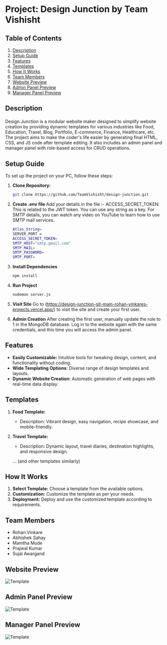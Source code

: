 # Project: Design Junction by Team Vishisht

## Table of Contents
1. [Description](#description)
2. [Setup Guide](#setup-guide)
3. [Features](#features)
4. [Templates](#templates)
5. [How It Works](#how-it-works)
6. [Team Members](#team-members)
7. [Website Preview](#website-preview)
8. [Admin Panel Preview](#admin-panel-preview)
9. [Manager Panel Preview](#manager-panel-preview)


## <p class="description"> Description </p>
Design Junction is a modular website maker designed to simplify website creation by providing dynamic templates for various industries like Food, Education, Travel, Blog, Portfolio, E-commerce, Finance, Healthcare, etc. The project aims to make the coder's life easier by generating final HTML, CSS, and JS code after template editing. It also includes an admin panel and manager panel with role-based access for CRUD operations.

<a name="setup-guide"></a>
## Setup Guide
To set up the project on your PC, follow these steps:

1. **Clone Repository:**
   ```bash
   git clone https://github.com/TeamVishisht/design-junction.git

3. **Create .env file**
 Add your details in the file :-
 ACCESS_SECRET_TOKEN: This is related to the JWT token. You can use any string as a key.
 For SMTP details, you can watch any video on YouTube to learn how to use SMTP mail services.
     ```bash
     Atlas_String=
     SERVER_PORT =
     ACCESS_SECRET_TOKEN=
     SMTP_HOST="smtp.gmail.com"
     SMTP_MAIL=
     SMTP_PASSWORD=
     SMTP_PORT=

5. **Install Dependencies**
   ```bash
   npm install 

6. **Run Project**
   ```bash
   nodemon server.js

7. **Visit Site**
   Go to (https://design-junction-git-main-rohan-vinkares-projects.vercel.app/) to visit the site and create your first user.

8. **Admin Creation**
   After creating the first user, manually update the role to 1 in the MongoDB database. Log in to the website again with the same credentials, and this time you will access the admin panel.


<a name="features"></a>
## Features
- **Easily Customizable:** Intuitive tools for tweaking design, content, and functionality without coding.
- **Wide Templating Options:** Diverse range of design templates and layouts.
- **Dynamic Website Creation:** Automatic generation of web pages with real-time data display.

<a name="templates"></a>
## Templates
1. **Food Template:**
   - Description: Vibrant design, easy navigation, recipe showcase, and mobile-friendly.
   
2. **Travel Template:**
   - Description: Dynamic layout, travel diaries, destination highlights, and responsive design.

   ... (and other templates similarly)
   


<a name="how-it-works"></a>
## How It Works
1. **Select Template:** Choose a template from the available options.
2. **Customization:** Customize the template as per your needs.
3. **Deployment:** Deploy and use the customized template according to requirements.

<a name="team-members"></a>
## Team Members
- Rohan Vinkare
- Abhishek Sahay
- Mamtha Mude
- Prajwal Kumar
- Sujal Awargand

<a name="website-preview"></a>
## Website Preview 
![Template](public/imgs_not_touse/home.jpeg)

<a name="admin-panel-preview"></a>
## Admin Panel Preview 
![Template](public/imgs_not_touse/admin-panel.jpeg)

<a name="manager-panel-preview"></a>
## Manager Panel Preview 
![Template](public/imgs_not_touse/manager-panel.jpeg)
